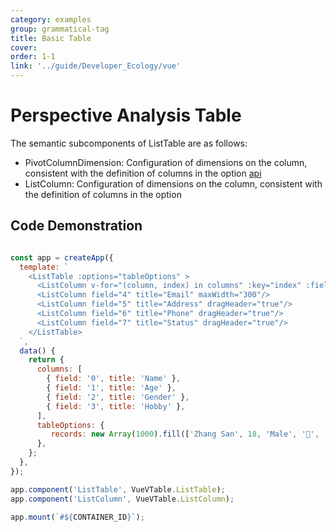 ```yaml
---
category: examples
group: grammatical-tag
title: Basic Table
cover: 
order: 1-1
link: '../guide/Developer_Ecology/vue'
---
```


# Perspective Analysis Table

The semantic subcomponents of ListTable are as follows:

- PivotColumnDimension: Configuration of dimensions on the column, consistent with the definition of columns in the option [api](../../option/PivotTable-columns-text#headerType)
- ListColumn: Configuration of dimensions on the column, consistent with the definition of columns in the option

## Code Demonstration
```javascript livedemo template=vtable-vue

const app = createApp({
  template: `
    <ListTable :options="tableOptions" >
      <ListColumn v-for="(column, index) in columns" :key="index" :field="column.field" :title="column.title" />
      <ListColumn field="4" title="Email" maxWidth="300"/>
      <ListColumn field="5" title="Address" dragHeader="true"/>
      <ListColumn field="6" title="Phone" dragHeader="true"/>
      <ListColumn field="7" title="Status" dragHeader="true"/>
    </ListTable>
  `,
  data() {
    return {
      columns: [
        { field: '0', title: 'Name' },
        { field: '1', title: 'Age' },
        { field: '2', title: 'Gender' },
        { field: '3', title: 'Hobby' },
      ],
      tableOptions: {
         records: new Array(1000).fill(['Zhang San', 18, 'Male', '🏀', '@example', 'xxx.xxx.xxx.xxx', '12345678901', 'Normal']),
      },
    };
  },
});

app.component('ListTable', VueVTable.ListTable);
app.component('ListColumn', VueVTable.ListColumn);

app.mount(`#${CONTAINER_ID}`);

```
